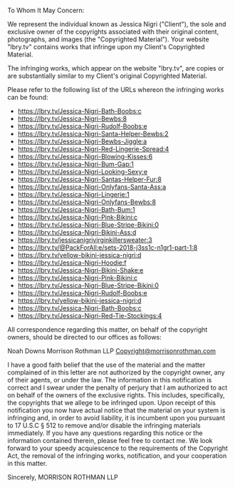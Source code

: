 To Whom It May Concern:

We represent the individual known as Jessica Nigri ("Client"), the sole and exclusive owner of the copyrights associated with their original content, photographs, and images (the "Copyrighted Material"). Your website "lbry.tv" contains works that infringe upon my Client's Copyrighted Material.

The infringing works, which appear on the website "lbry.tv", are copies or are substantially similar to my Client's original Copyrighted Material.

Please refer to the following list of the URLs whereon the infringing works can be found:

- https://lbry.tv/Jessica-Nigri-Bath-Boobs:c
- https://lbry.tv/Jessica-Nigri-Bewbs:8
- https://lbry.tv/Jessica-Nigri-Rudolf-Boobs:e
- https://lbry.tv/Jessica-Nigri-Santa-Helper-Bewbs:2
- https://lbry.tv/Jessica-Nigri-Bewbs-Jiggle:a
- https://lbry.tv/Jessica-Nigri-Red-Lingerie-Spread:4
- https://lbry.tv/Jessica-Nigri-Blowing-Kisses:6
- https://lbry.tv/Jessica-Nigri-Bum-Gap:1
- https://lbry.tv/Jessica-Nigri-Looking-Sexy:e
- https://lbry.tv/Jessica-Nigri-Santas-Helper-Fur:8
- https://lbry.tv/Jessica-Nigri-Onlyfans-Santa-Ass:a
- https://lbry.tv/Jessica-Nigri-Lingerie:1
- https://lbry.tv/Jessica-Nigri-Onlyfans-Bewbs:8
- https://lbry.tv/Jessica-Nigri-Bath-Bum:1
- https://lbry.tv/Jessica-Nigri-Pink-Bikini:c
- https://lbry.tv/Jessica-Nigri-Blue-Stripe-Bikini:0
- https://lbry.tv/Jessica-Nigri-Bikini-Ass:d
- https://lbry.tv/jessicanigrivirginkillersweater:3
- https://lbry.tv/@PackForAll:e/sets-2018-j3ss1c-n1gr1-part-1:8
- https://lbry.tv/yellow-bikini-jessica-nigri:d
- https://lbry.tv/Jessica-Nigri-Hoodie:f
- https://lbry.tv/Jessica-Nigri-Bikini-Shake:e
- https://lbry.tv/Jessica-Nigri-Pink-Bikini:c
- https://lbry.tv/Jessica-Nigri-Blue-Stripe-Bikini:0
- https://lbry.tv/Jessica-Nigri-Rudolf-Boobs:e
- https://lbry.tv/yellow-bikini-jessica-nigri:d
- https://lbry.tv/Jessica-Nigri-Bath-Boobs:c
- https://lbry.tv/Jessica-Nigri-Red-Tie-Stockings:4

﻿All correspondence regarding this matter, on behalf of the copyright owners, should be directed to our offices as follows:

Noah Downs
Morrison Rothman LLP
Copyright@morrisonrothman.com

I have a good faith belief that the use of the material and the matter complained of in this letter are not authorized by the copyright owner, any of their agents, or under the law. The information in this notification is correct and I swear under the penalty of perjury that I am authorized to act on behalf of the owners of the exclusive rights. This includes, specifically, the copyrights that we allege to be infringed upon.
Upon receipt of this notification you now have actual notice that the material on your system is infringing and, in order to avoid liability, it is incumbent upon you pursuant to 17 U.S.C § 512 to remove and/or disable the infringing materials immediately.
If you have any questions regarding this notice or the information contained therein, please feel free to contact me. We look forward to your speedy acquiescence to the requirements of the Copyright Act, the removal of the infringing works, notification, and your cooperation in this matter.

Sincerely,
MORRISON ROTHMAN LLP
